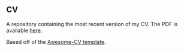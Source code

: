 ## CV

A repository containing the most recent version of my CV. The PDF is available [here](https://github.com/ainsleyrutterford/CV/blob/master/ainsleyrutterford.pdf).

Based off of the [Awesome-CV template](https://github.com/posquit0/Awesome-CV).